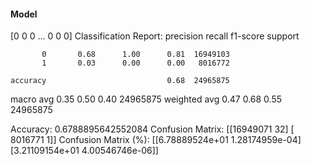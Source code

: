 #### Model
[0 0 0 ... 0 0 0]
Classification Report:
              precision    recall  f1-score   support

           0       0.68      1.00      0.81  16949103
           1       0.03      0.00      0.00   8016772

    accuracy                           0.68  24965875
   macro avg       0.35      0.50      0.40  24965875
weighted avg       0.47      0.68      0.55  24965875

Accuracy: 0.6788895642552084
Confusion Matrix:
[[16949071       32]
 [ 8016771        1]]
Confusion Matrix (%):
[[6.78889524e+01 1.28174959e-04]
 [3.21109154e+01 4.00546746e-06]]
